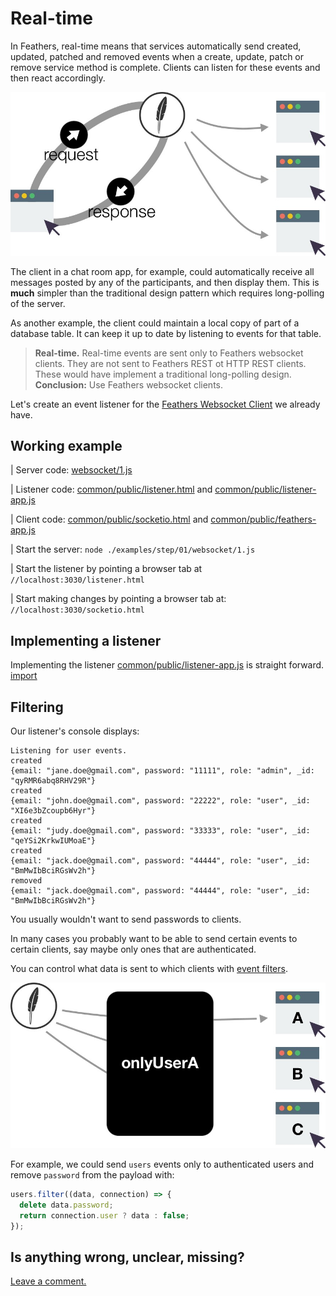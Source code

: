 # Real-time

In Feathers, real-time means that services automatically send
created, updated, patched and removed events when
a create, update, patch or remove service method is complete.
Clients can listen for these events and then react accordingly.

![Feathers Realtime](/img/real-time-events-flow.jpg)

The client in a chat room app, for example,
could automatically receive all messages posted by any of the participants,
and then display them.
This is **much** simpler than the traditional design pattern
which requires long-polling of the server.

As another example, the client could maintain a local copy of
part of a database table.
It can keep it up to date by listening to events for that table.

> **Real-time.** Real-time events are sent only to Feathers websocket clients.
They are not sent to Feathers REST ot HTTP REST clients.
These would have implement a traditional long-polling design.
**Conclusion:** Use Feathers websocket clients.

Let's create an event listener for the [Feathers Websocket Client](./socket-client.md)
we already have.

## Working example

| Server code: [websocket/1.js](https://github.com/eddyystop/feathers-an-introduction/blob/master/examples/step/01/websocket/1.js)

| Listener code: [common/public/listener.html](https://github.com/eddyystop/feathers-an-introduction/blob/master/examples/step/01/common/public/listener.html)
and
[common/public/listener-app.js](https://github.com/eddyystop/feathers-an-introduction/blob/master/examples/step/01/common/public/listener-app.js)

| Client code: [common/public/socketio.html](https://github.com/eddyystop/feathers-an-introduction/blob/master/examples/step/01/common/public/socketio.html)
and
[common/public/feathers-app.js](https://github.com/eddyystop/feathers-an-introduction/blob/master/examples/step/01/common/public/feathers-app.js)

| Start the server: `node ./examples/step/01/websocket/1.js`

| Start the listener by pointing a browser tab at `//localhost:3030/listener.html`

| Start making changes by pointing a browser tab at: `//localhost:3030/socketio.html`

## Implementing a listener

Implementing the listener
[common/public/listener-app.js](https://github.com/eddyystop/feathers-an-introduction/blob/master/examples/step/01/common/public/listener-app.js)
is straight forward.
[import](../../examples/step/01/common/public/listener-app.js)

## Filtering

Our listener's console displays:

```text
Listening for user events.
created
{email: "jane.doe@gmail.com", password: "11111", role: "admin", _id: "qyRMR6abq8RHV29R"}
created
{email: "john.doe@gmail.com", password: "22222", role: "user", _id: "XI6e3bZcoupb6Hyr"}
created
{email: "judy.doe@gmail.com", password: "33333", role: "user", _id: "qeYSi2KrkwIUMoaE"}
created
{email: "jack.doe@gmail.com", password: "44444", role: "user", _id: "BmMwIbBciRGsWv2h"}
removed
{email: "jack.doe@gmail.com", password: "44444", role: "user", _id: "BmMwIbBciRGsWv2h"}
```

You usually wouldn't want to send passwords to clients.

In many cases you probably want to be able to send certain events to certain clients,
say maybe only ones that are authenticated.

You can control what data is sent to which clients with
[event filters](https://docs.feathersjs.com/real-time/filtering.html).

![Feathers Realtime](/img/event-filter-diagram.jpg)

For example, we could send `users` events only to authenticated users
and remove `password` from the payload with:
```javascript
users.filter((data, connection) => {
  delete data.password;
  return connection.user ? data : false;
});
```
 
## Is anything wrong, unclear, missing?
[Leave a comment.](https://github.com/eddyystop/feathers-an-introduction/issues/new?title=Comment:Step-Basic-Real-time&body=Comment:Step-Basic-Real-time)
